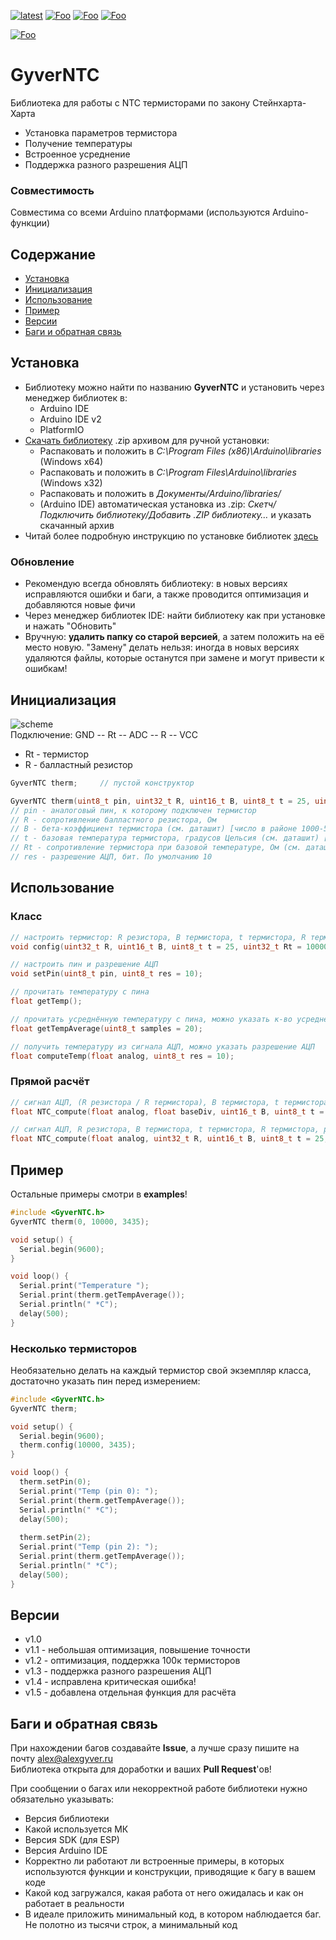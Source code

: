 [![latest](https://img.shields.io/github/v/release/GyverLibs/GyverNTC.svg?color=brightgreen)](https://github.com/GyverLibs/GyverNTC/releases/latest/download/GyverNTC.zip)
[![Foo](https://img.shields.io/badge/Website-AlexGyver.ru-blue.svg?style=flat-square)](https://alexgyver.ru/)
[![Foo](https://img.shields.io/badge/%E2%82%BD$%E2%82%AC%20%D0%9D%D0%B0%20%D0%BF%D0%B8%D0%B2%D0%BE-%D1%81%20%D1%80%D1%8B%D0%B1%D0%BA%D0%BE%D0%B9-orange.svg?style=flat-square)](https://alexgyver.ru/support_alex/)
[![Foo](https://img.shields.io/badge/README-ENGLISH-blueviolet.svg?style=flat-square)](https://github-com.translate.goog/GyverLibs/GyverNTC?_x_tr_sl=ru&_x_tr_tl=en)  

[![Foo](https://img.shields.io/badge/ПОДПИСАТЬСЯ-НА%20ОБНОВЛЕНИЯ-brightgreen.svg?style=social&logo=telegram&color=blue)](https://t.me/GyverLibs)

# GyverNTC
Библиотека для работы с NTC термисторами по закону Стейнхарта-Харта
- Установка параметров термистора
- Получение температуры
- Встроенное усреднение
- Поддержка разного разрешения АЦП

### Совместимость
Совместима со всеми Arduino платформами (используются Arduino-функции)

## Содержание
- [Установка](#install)
- [Инициализация](#init)
- [Использование](#usage)
- [Пример](#example)
- [Версии](#versions)
- [Баги и обратная связь](#feedback)

<a id="install"></a>
## Установка
- Библиотеку можно найти по названию **GyverNTC** и установить через менеджер библиотек в:
    - Arduino IDE
    - Arduino IDE v2
    - PlatformIO
- [Скачать библиотеку](https://github.com/GyverLibs/GyverNTC/archive/refs/heads/main.zip) .zip архивом для ручной установки:
    - Распаковать и положить в *C:\Program Files (x86)\Arduino\libraries* (Windows x64)
    - Распаковать и положить в *C:\Program Files\Arduino\libraries* (Windows x32)
    - Распаковать и положить в *Документы/Arduino/libraries/*
    - (Arduino IDE) автоматическая установка из .zip: *Скетч/Подключить библиотеку/Добавить .ZIP библиотеку…* и указать скачанный архив
- Читай более подробную инструкцию по установке библиотек [здесь](https://alexgyver.ru/arduino-first/#%D0%A3%D1%81%D1%82%D0%B0%D0%BD%D0%BE%D0%B2%D0%BA%D0%B0_%D0%B1%D0%B8%D0%B1%D0%BB%D0%B8%D0%BE%D1%82%D0%B5%D0%BA)
### Обновление
- Рекомендую всегда обновлять библиотеку: в новых версиях исправляются ошибки и баги, а также проводится оптимизация и добавляются новые фичи
- Через менеджер библиотек IDE: найти библиотеку как при установке и нажать "Обновить"
- Вручную: **удалить папку со старой версией**, а затем положить на её место новую. "Замену" делать нельзя: иногда в новых версиях удаляются файлы, которые останутся при замене и могут привести к ошибкам!


<a id="init"></a>
## Инициализация
![scheme](https://github.com/GyverLibs/GyverNTC/blob/main/docs/conn2.png)  
Подключение: GND -- Rt -- ADC -- R -- VCC
- Rt - термистор
- R - балластный резистор

```cpp
GyverNTC therm;     // пустой конструктор

GyverNTC therm(uint8_t pin, uint32_t R, uint16_t B, uint8_t t = 25, uint32_t Rt = 10000, uint8_t res = 10);
// pin - аналоговый пин, к которому подключен термистор
// R - сопротивление балластного резистора, Ом
// B - бета-коэффициент термистора (см. даташит) [число в районе 1000-5000]
// t - базовая температура термистора, градусов Цельсия (см. даташит) [обычно 25 градусов]
// Rt - сопротивление термистора при базовой температуре, Ом (см. даташит)
// res - разрешение АЦП, бит. По умолчанию 10
```

<a id="usage"></a>
## Использование
### Класс

```cpp
// настроить термистор: R резистора, B термистора, t термистора, R термистора
void config(uint32_t R, uint16_t B, uint8_t t = 25, uint32_t Rt = 10000);

// настроить пин и разрешение АЦП
void setPin(uint8_t pin, uint8_t res = 10);

// прочитать температуру с пина
float getTemp();

// прочитать усреднённую температуру с пина, можно указать к-во усреднений
float getTempAverage(uint8_t samples = 20);

// получить температуру из сигнала АЦП, можно указать разрешение АЦП
float computeTemp(float analog, uint8_t res = 10);
```

### Прямой расчёт

```cpp
// сигнал АЦП, (R резистора / R термистора), B термистора, t термистора, разрешение АЦП
float NTC_compute(float analog, float baseDiv, uint16_t B, uint8_t t = 25, uint8_t res = 10);

// сигнал АЦП, R резистора, B термистора, t термистора, R термистора, разрешение АЦП
float NTC_compute(float analog, uint32_t R, uint16_t B, uint8_t t = 25, uint32_t Rt = 10000, uint8_t res = 10);
```

<a id="example"></a>
## Пример
Остальные примеры смотри в **examples**!
```cpp
#include <GyverNTC.h>
GyverNTC therm(0, 10000, 3435);

void setup() {
  Serial.begin(9600);
}

void loop() {
  Serial.print("Temperature ");
  Serial.print(therm.getTempAverage());
  Serial.println(" *C");
  delay(500);
}
```

### Несколько термисторов
Необязательно делать на каждый термистор свой экземпляр класса, достаточно указать пин перед измерением:

```cpp
#include <GyverNTC.h>
GyverNTC therm;

void setup() {
  Serial.begin(9600);
  therm.config(10000, 3435);
}

void loop() {
  therm.setPin(0);
  Serial.print("Temp (pin 0): ");
  Serial.print(therm.getTempAverage());
  Serial.println(" *C");
  delay(500);
  
  therm.setPin(2);
  Serial.print("Temp (pin 2): ");
  Serial.print(therm.getTempAverage());
  Serial.println(" *C");
  delay(500);
}
```

<a id="versions"></a>
## Версии
- v1.0
- v1.1 - небольшая оптимизация, повышение точности
- v1.2 - оптимизация, поддержка 100к термисторов
- v1.3 - поддержка разного разрешения АЦП
- v1.4 - исправлена критическая ошибка!
- v1.5 - добавлена отдельная функция для расчёта

<a id="feedback"></a>
## Баги и обратная связь
При нахождении багов создавайте **Issue**, а лучше сразу пишите на почту [alex@alexgyver.ru](mailto:alex@alexgyver.ru)  
Библиотека открыта для доработки и ваших **Pull Request**'ов!


При сообщении о багах или некорректной работе библиотеки нужно обязательно указывать:
- Версия библиотеки
- Какой используется МК
- Версия SDK (для ESP)
- Версия Arduino IDE
- Корректно ли работают ли встроенные примеры, в которых используются функции и конструкции, приводящие к багу в вашем коде
- Какой код загружался, какая работа от него ожидалась и как он работает в реальности
- В идеале приложить минимальный код, в котором наблюдается баг. Не полотно из тысячи строк, а минимальный код
